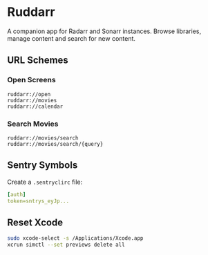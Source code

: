# Ruddarr

A companion app for Radarr and Sonarr instances. Browse libraries, manage content and search for new content.

## URL Schemes

### Open Screens

```
ruddarr://open
ruddarr://movies
ruddarr://calendar
```

### Search Movies

```
ruddarr://movies/search
ruddarr://movies/search/{query}
```

## Sentry Symbols

Create a `.sentryclirc` file:

```yml
[auth]
token=sntrys_eyJp...
```

## Reset Xcode

```bash
sudo xcode-select -s /Applications/Xcode.app
xcrun simctl --set previews delete all
```

